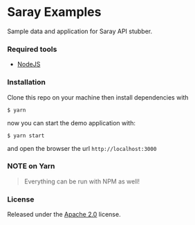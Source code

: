 # Saray Examples

Sample data and application for Saray API stubber.

### Required tools
- [NodeJS](https://nodejs.org/)

### Installation
Clone this repo on your machine then install dependencies with

```
$ yarn
```

now you can start the demo application with:

```
$ yarn start
```

and open the browser the url ```http://localhost:3000```

### NOTE on Yarn
> Everything can be run with NPM as well!

### License
Released under the [Apache 2.0](LICENSE) license.

